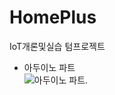 # HomePlus
IoT개론및실습 텀프로젝트
- 아두이노 파트<br>
![아두이노 파트](https://github.com/iqeq126/HomePlus/assets/108468000/601f4011-51f2-4f00-806b-12d25d2b130e).<br>
